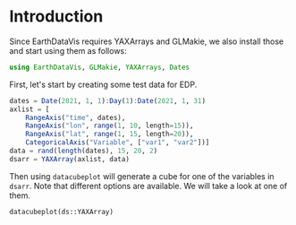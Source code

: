 # Introduction

Since EarthDataVis requires YAXArrays and GLMakie, we also install those and start using them as follows:

```julia
using EarthDataVis, GLMakie, YAXArrays, Dates
```

First, let's start by creating some test data for EDP.

```julia
dates = Date(2021, 1, 1):Day(1):Date(2021, 1, 31)
axlist = [
    RangeAxis("time", dates),
    RangeAxis("lon", range(1, 10, length=15)),
    RangeAxis("lat", range(1, 15, length=20)),
    CategoricalAxis("Variable", ["var1", "var2"])]
data = rand(length(dates), 15, 20, 2)
dsarr = YAXArray(axlist, data)
```

Then using `datacubeplot` will generate a cube for one of the variables in `dsarr`. Note that different options are available. We will take a look at one of them.

```@docs
datacubeplot(ds::YAXArray)
```
